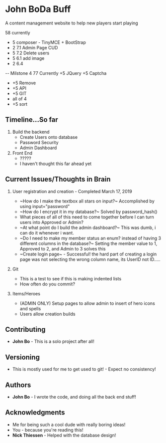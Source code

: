 # John BoDa Buff

A content management website to help new players start playing


58 currently
+ 5 composer - TinyMCE + BootStrap
+ 2 7.1 Admin Page CUD
+ 5 7.2 Delete users
+ 5 6.1 add image
+ 2 6.4

-- Milstone 4
77 Currently
+5 JQuery
+5 Captcha
- +5 Remove
- +5 API  
- +5 GIT
- all of 4
- +5 sort
 
## Timeline...So far

1. Build the backend
    - Create Users onto database
    - Password Security
    - Admin Dashboard
2. Front End
    - ?????
    - I haven't thought this far ahead yet

## Current Issues/Thoughts in Brain
1. User registration and creation - Completed March 17, 2019
    - ~How do I make the textbox all stars on input?~ Accomplished by using input="password"
    - ~How do I encrypt it in my database?~ Solved by password_hash()
    - What pieces of all of this need to come together before I can turn users into Approved or Admin?
    - ~At what point do I build the admin dashboard?~ This was dumb, i can do it whenever i want.
    - ~Do I need to make my member status an enum? instead of having 3 different columns in the database?~ Setting the member value to 1, Approved to 2, and Admin to 3 solves this
    - ~Create login page~ - Successful! the hard part of creating a login page was not selecting the wrong column name, its UserID not ID.....
    
2. Git
    - This is a test to see if this is making indented lists
    - How often do you commit?
3. Items/Heroes
    - (ADMIN ONLY) Setup pages to allow admin to insert of hero icons and spells
    - Users allow creation builds


## Contributing
* **John Bo** - This is a solo project after all!

## Versioning

* This is mostly used for me to get used to git! - Expect no consistency!

## Authors

* **John Bo** - I wrote the code, and doing all the back end stuff!


## Acknowledgments

* Me for being such a cool dude with really boring ideas!
* You - because you're reading this!
* **Nick Thiessen** - Helped with the database design!
